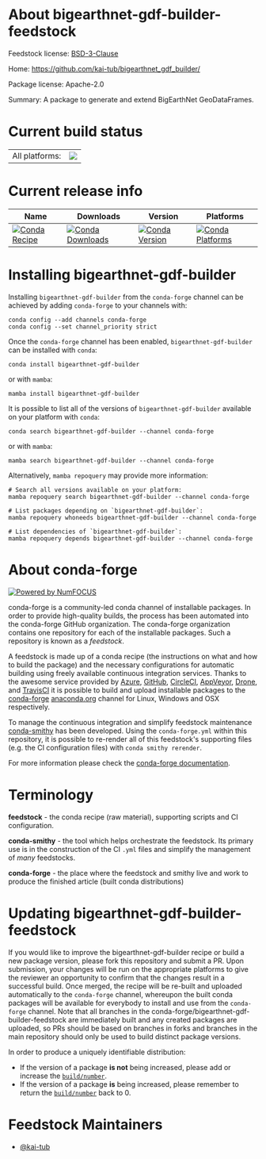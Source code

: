 About bigearthnet-gdf-builder-feedstock
=======================================

Feedstock license: [BSD-3-Clause](https://github.com/conda-forge/bigearthnet-gdf-builder-feedstock/blob/main/LICENSE.txt)

Home: https://github.com/kai-tub/bigearthnet_gdf_builder/

Package license: Apache-2.0

Summary: A package to generate and extend BigEarthNet GeoDataFrames.

Current build status
====================


<table><tr><td>All platforms:</td>
    <td>
      <a href="https://dev.azure.com/conda-forge/feedstock-builds/_build/latest?definitionId=16111&branchName=main">
        <img src="https://dev.azure.com/conda-forge/feedstock-builds/_apis/build/status/bigearthnet-gdf-builder-feedstock?branchName=main">
      </a>
    </td>
  </tr>
</table>

Current release info
====================

| Name | Downloads | Version | Platforms |
| --- | --- | --- | --- |
| [![Conda Recipe](https://img.shields.io/badge/recipe-bigearthnet--gdf--builder-green.svg)](https://anaconda.org/conda-forge/bigearthnet-gdf-builder) | [![Conda Downloads](https://img.shields.io/conda/dn/conda-forge/bigearthnet-gdf-builder.svg)](https://anaconda.org/conda-forge/bigearthnet-gdf-builder) | [![Conda Version](https://img.shields.io/conda/vn/conda-forge/bigearthnet-gdf-builder.svg)](https://anaconda.org/conda-forge/bigearthnet-gdf-builder) | [![Conda Platforms](https://img.shields.io/conda/pn/conda-forge/bigearthnet-gdf-builder.svg)](https://anaconda.org/conda-forge/bigearthnet-gdf-builder) |

Installing bigearthnet-gdf-builder
==================================

Installing `bigearthnet-gdf-builder` from the `conda-forge` channel can be achieved by adding `conda-forge` to your channels with:

```
conda config --add channels conda-forge
conda config --set channel_priority strict
```

Once the `conda-forge` channel has been enabled, `bigearthnet-gdf-builder` can be installed with `conda`:

```
conda install bigearthnet-gdf-builder
```

or with `mamba`:

```
mamba install bigearthnet-gdf-builder
```

It is possible to list all of the versions of `bigearthnet-gdf-builder` available on your platform with `conda`:

```
conda search bigearthnet-gdf-builder --channel conda-forge
```

or with `mamba`:

```
mamba search bigearthnet-gdf-builder --channel conda-forge
```

Alternatively, `mamba repoquery` may provide more information:

```
# Search all versions available on your platform:
mamba repoquery search bigearthnet-gdf-builder --channel conda-forge

# List packages depending on `bigearthnet-gdf-builder`:
mamba repoquery whoneeds bigearthnet-gdf-builder --channel conda-forge

# List dependencies of `bigearthnet-gdf-builder`:
mamba repoquery depends bigearthnet-gdf-builder --channel conda-forge
```


About conda-forge
=================

[![Powered by
NumFOCUS](https://img.shields.io/badge/powered%20by-NumFOCUS-orange.svg?style=flat&colorA=E1523D&colorB=007D8A)](https://numfocus.org)

conda-forge is a community-led conda channel of installable packages.
In order to provide high-quality builds, the process has been automated into the
conda-forge GitHub organization. The conda-forge organization contains one repository
for each of the installable packages. Such a repository is known as a *feedstock*.

A feedstock is made up of a conda recipe (the instructions on what and how to build
the package) and the necessary configurations for automatic building using freely
available continuous integration services. Thanks to the awesome service provided by
[Azure](https://azure.microsoft.com/en-us/services/devops/), [GitHub](https://github.com/),
[CircleCI](https://circleci.com/), [AppVeyor](https://www.appveyor.com/),
[Drone](https://cloud.drone.io/welcome), and [TravisCI](https://travis-ci.com/)
it is possible to build and upload installable packages to the
[conda-forge](https://anaconda.org/conda-forge) [anaconda.org](https://anaconda.org/)
channel for Linux, Windows and OSX respectively.

To manage the continuous integration and simplify feedstock maintenance
[conda-smithy](https://github.com/conda-forge/conda-smithy) has been developed.
Using the ``conda-forge.yml`` within this repository, it is possible to re-render all of
this feedstock's supporting files (e.g. the CI configuration files) with ``conda smithy rerender``.

For more information please check the [conda-forge documentation](https://conda-forge.org/docs/).

Terminology
===========

**feedstock** - the conda recipe (raw material), supporting scripts and CI configuration.

**conda-smithy** - the tool which helps orchestrate the feedstock.
                   Its primary use is in the construction of the CI ``.yml`` files
                   and simplify the management of *many* feedstocks.

**conda-forge** - the place where the feedstock and smithy live and work to
                  produce the finished article (built conda distributions)


Updating bigearthnet-gdf-builder-feedstock
==========================================

If you would like to improve the bigearthnet-gdf-builder recipe or build a new
package version, please fork this repository and submit a PR. Upon submission,
your changes will be run on the appropriate platforms to give the reviewer an
opportunity to confirm that the changes result in a successful build. Once
merged, the recipe will be re-built and uploaded automatically to the
`conda-forge` channel, whereupon the built conda packages will be available for
everybody to install and use from the `conda-forge` channel.
Note that all branches in the conda-forge/bigearthnet-gdf-builder-feedstock are
immediately built and any created packages are uploaded, so PRs should be based
on branches in forks and branches in the main repository should only be used to
build distinct package versions.

In order to produce a uniquely identifiable distribution:
 * If the version of a package **is not** being increased, please add or increase
   the [``build/number``](https://docs.conda.io/projects/conda-build/en/latest/resources/define-metadata.html#build-number-and-string).
 * If the version of a package **is** being increased, please remember to return
   the [``build/number``](https://docs.conda.io/projects/conda-build/en/latest/resources/define-metadata.html#build-number-and-string)
   back to 0.

Feedstock Maintainers
=====================

* [@kai-tub](https://github.com/kai-tub/)

